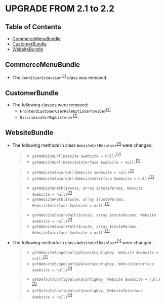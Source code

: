 UPGRADE FROM 2.1 to 2.2
========================

Table of Contents
-----------------

- [CommerceMenuBundle](#commercemenubundle)
- [CustomerBundle](#customerbundle)
- [WebsiteBundle](#websitebundle)

CommerceMenuBundle
------------------
* The `ConditionExtension`<sup>[[?]](https://github.com/laboro/dev/tree/orocommerce-1.1.0/package/customer-portal/src/Oro/Bundle/CommerceMenuBundle/Menu/Condition/ConditionExtension.php "Oro\Bundle\CommerceMenuBundle\Menu\Condition\ConditionExtension")</sup> class was removed.

CustomerBundle
--------------
* The following classes were removed:
   - `FrontendCustomerUserRoleOptionsProvider`<sup>[[?]](https://github.com/laboro/dev/tree/orocommerce-1.1.0/package/customer-portal/src/Oro/Bundle/CustomerBundle/Layout/DataProvider/FrontendCustomerUserRoleOptionsProvider.php "Oro\Bundle\CustomerBundle\Layout\DataProvider\FrontendCustomerUserRoleOptionsProvider")</sup>
   - `DiscriminatorMapListener`<sup>[[?]](https://github.com/laboro/dev/tree/orocommerce-1.1.0/package/customer-portal/src/Oro/Bundle/CustomerBundle/Audit/DiscriminatorMapListener.php "Oro\Bundle\CustomerBundle\Audit\DiscriminatorMapListener")</sup>

WebsiteBundle
-------------
* The following methods in class `WebsiteUrlResolver`<sup>[[?]](https://github.com/laboro/dev/tree/maintenance/2.2/package/customer-portal/src/Oro/Bundle/WebsiteBundle/Resolver/WebsiteUrlResolver.php "Oro\Bundle\WebsiteBundle\Resolver\WebsiteUrlResolver")</sup> were changed:
  > - `getWebsiteUrl(Website $website = null)`<sup>[[?]](https://github.com/laboro/dev/tree/orocommerce-1.1.0/package/customer-portal/src/Oro/Bundle/WebsiteBundle/Resolver/WebsiteUrlResolver.php#L29 "Oro\Bundle\WebsiteBundle\Resolver\WebsiteUrlResolver")</sup>
  > - `getWebsiteUrl(WebsiteInterface $website = null)`<sup>[[?]](https://github.com/laboro/dev/tree/maintenance/2.2/package/customer-portal/src/Oro/Bundle/WebsiteBundle/Resolver/WebsiteUrlResolver.php#L29 "Oro\Bundle\WebsiteBundle\Resolver\WebsiteUrlResolver")</sup>

  > - `getWebsiteSecureUrl(Website $website = null)`<sup>[[?]](https://github.com/laboro/dev/tree/orocommerce-1.1.0/package/customer-portal/src/Oro/Bundle/WebsiteBundle/Resolver/WebsiteUrlResolver.php#L38 "Oro\Bundle\WebsiteBundle\Resolver\WebsiteUrlResolver")</sup>
  > - `getWebsiteSecureUrl(WebsiteInterface $website = null)`<sup>[[?]](https://github.com/laboro/dev/tree/maintenance/2.2/package/customer-portal/src/Oro/Bundle/WebsiteBundle/Resolver/WebsiteUrlResolver.php#L38 "Oro\Bundle\WebsiteBundle\Resolver\WebsiteUrlResolver")</sup>

  > - `getWebsitePath($route, array $routeParams, Website $website = null)`<sup>[[?]](https://github.com/laboro/dev/tree/orocommerce-1.1.0/package/customer-portal/src/Oro/Bundle/WebsiteBundle/Resolver/WebsiteUrlResolver.php#L60 "Oro\Bundle\WebsiteBundle\Resolver\WebsiteUrlResolver")</sup>
  > - `getWebsitePath($route, array $routeParams, WebsiteInterface $website = null)`<sup>[[?]](https://github.com/laboro/dev/tree/maintenance/2.2/package/customer-portal/src/Oro/Bundle/WebsiteBundle/Resolver/WebsiteUrlResolver.php#L60 "Oro\Bundle\WebsiteBundle\Resolver\WebsiteUrlResolver")</sup>

  > - `getWebsiteSecurePath($route, array $routeParams, Website $website = null)`<sup>[[?]](https://github.com/laboro/dev/tree/orocommerce-1.1.0/package/customer-portal/src/Oro/Bundle/WebsiteBundle/Resolver/WebsiteUrlResolver.php#L73 "Oro\Bundle\WebsiteBundle\Resolver\WebsiteUrlResolver")</sup>
  > - `getWebsiteSecurePath($route, array $routeParams, WebsiteInterface $website = null)`<sup>[[?]](https://github.com/laboro/dev/tree/maintenance/2.2/package/customer-portal/src/Oro/Bundle/WebsiteBundle/Resolver/WebsiteUrlResolver.php#L73 "Oro\Bundle\WebsiteBundle\Resolver\WebsiteUrlResolver")</sup>

* The following methods in class `WebsiteUrlResolver`<sup>[[?]](https://github.com/laboro/dev/tree/maintenance/2.2/package/customer-portal/src/Oro/Bundle/WebsiteBundle/Resolver/WebsiteUrlResolver.php "Oro\Bundle\WebsiteBundle\Resolver\WebsiteUrlResolver")</sup> were changed:
  > - `getWebsiteScopeConfigValue($configKey, Website $website = null)`<sup>[[?]](https://github.com/laboro/dev/tree/orocommerce-1.1.0/package/customer-portal/src/Oro/Bundle/WebsiteBundle/Resolver/WebsiteUrlResolver.php#L85 "Oro\Bundle\WebsiteBundle\Resolver\WebsiteUrlResolver")</sup>
  > - `getWebsiteScopeConfigValue($configKey, WebsiteInterface $website = null)`<sup>[[?]](https://github.com/laboro/dev/tree/maintenance/2.2/package/customer-portal/src/Oro/Bundle/WebsiteBundle/Resolver/WebsiteUrlResolver.php#L85 "Oro\Bundle\WebsiteBundle\Resolver\WebsiteUrlResolver")</sup>

  > - `getDefaultConfigValue($configKey, Website $website = null)`<sup>[[?]](https://github.com/laboro/dev/tree/orocommerce-1.1.0/package/customer-portal/src/Oro/Bundle/WebsiteBundle/Resolver/WebsiteUrlResolver.php#L100 "Oro\Bundle\WebsiteBundle\Resolver\WebsiteUrlResolver")</sup>
  > - `getDefaultConfigValue($configKey, WebsiteInterface $website = null)`<sup>[[?]](https://github.com/laboro/dev/tree/maintenance/2.2/package/customer-portal/src/Oro/Bundle/WebsiteBundle/Resolver/WebsiteUrlResolver.php#L100 "Oro\Bundle\WebsiteBundle\Resolver\WebsiteUrlResolver")</sup>
